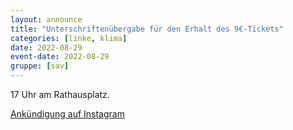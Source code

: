 ```yaml
---
layout: announce
title: "Unterschriftenübergabe für den Erhalt des 9€-Tickets"
categories: [linke, klima]
date: 2022-08-29
event-date: 2022-08-29
gruppe: [sav]
---
```


17 Uhr am Rathausplatz.

[Ankündigung auf Instagram](https://www.instagram.com/p/Cht7popq9M_/)

